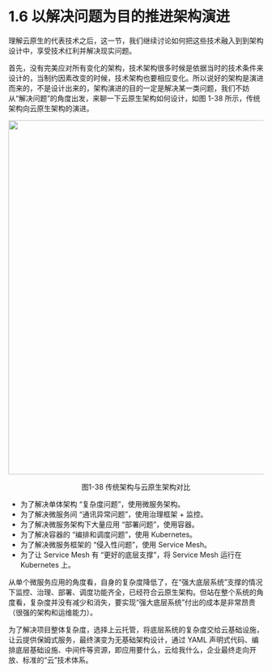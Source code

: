 # 1.6 以解决问题为目的推进架构演进

理解云原生的代表技术之后，这一节，我们继续讨论如何把这些技术融入到到架构设计中，享受技术红利并解决现实问题。

首先，没有完美应对所有变化的架构，技术架构很多时候是依据当时的技术条件来设计的，当制约因素改变的时候，技术架构也要相应变化。所以说好的架构是演进而来的，不是设计出来的，架构演进的目的一定是解决某一类问题，我们不妨从“解决问题”的角度出发，来聊一下云原生架构如何设计，如图 1-38 所示，传统架构向云原生架构的演进。

<div  align="center">
	<img src="../assets/arc-1.svg" width = "700"  align=center />
	<p>图1-38 传统架构与云原生架构对比</p>
</div>

- 为了解决单体架构 “复杂度问题”，使用微服务架构。
- 为了解决微服务间 “通讯异常问题”，使用治理框架 + 监控。
- 为了解决微服务架构下大量应用 “部署问题”，使用容器。
- 为了解决容器的 “编排和调度问题”，使用 Kubernetes。
- 为了解决微服务框架的 “侵入性问题”，使用 Service Mesh。
- 为了让 Service Mesh 有 “更好的底层支撑”，将 Service Mesh 运行在 Kubernetes 上。

从单个微服务应用的角度看，自身的复杂度降低了，在“强大底层系统”支撑的情况下监控、治理、部署、调度功能齐全，已经符合云原生架构。但站在整个系统的角度看，复杂度并没有减少和消失，要实现“强大底层系统”付出的成本是非常昂贵（很强的架构和运维能力）。

为了解决项目整体复杂度，选择上云托管，将底层系统的复杂度交给云基础设施，让云提供保姆式服务，最终演变为无基础架构设计，通过 YAML 声明式代码、编排底层基础设施、中间件等资源，即应用要什么，云给我什么，企业最终走向开放、标准的“云”技术体系。
